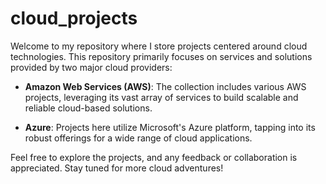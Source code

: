 # cloud_projects

Welcome to my repository where I store projects centered around cloud technologies. This repository primarily focuses on services and solutions provided by two major cloud providers:

- **Amazon Web Services (AWS)**: The collection includes various AWS projects, leveraging its vast array of services to build scalable and reliable cloud-based solutions.

- **Azure**: Projects here utilize Microsoft's Azure platform, tapping into its robust offerings for a wide range of cloud applications.

Feel free to explore the projects, and any feedback or collaboration is appreciated. Stay tuned for more cloud adventures!

